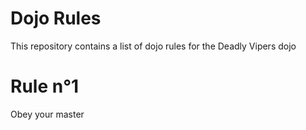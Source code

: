 Dojo Rules
==========

This repository contains a list of dojo rules for the Deadly Vipers dojo

# Rule n°1
Obey your master

